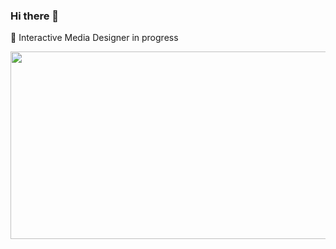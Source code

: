 ### Hi there 👋

🔭 Interactive Media Designer in progress

<div align="center">
  <img src="https://i.pinimg.com/originals/5d/45/0c/5d450cd11bc125fe8bd2e0214110fb36.gif" width="600" height="300"/>
</div>
